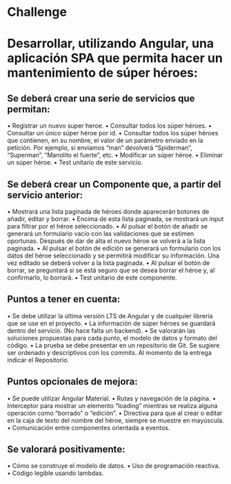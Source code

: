 
# Challenge

# Desarrollar, utilizando Angular, una aplicación SPA que permita hacer un mantenimiento de súper héroes: 

## Se deberá crear una serie de servicios que permitan:
• Registrar un nuevo super heroe.
• Consultar todos los súper héroes.
• Consultar un único súper héroe por id.
• Consultar todos los súper héroes que contienen, en su nombre, el valor de un parámetro enviado en la petición. 
Por ejemplo, si enviamos “man” devolverá “Spiderman”, “Superman”, “Manolito el fuerte”, etc.
• Modificar un súper héroe.
• Eliminar un súper héroe.
• Test unitario de este servicio. 

## Se deberá crear un Componente que, a partir del servicio anterior:
• Mostrará una lista paginada de héroes donde aparecerán botones de añadir,
editar y borrar.
• Encima de esta lista paginada, se mostrará un input para filtrar por el héroe
seleccionado.
• Al pulsar el botón de añadir se generará un formulario vacío con las
validaciones que se estimen oportunas. Después de dar de alta el nuevo
héroe se volverá a la lista paginada.
• Al pulsar el botón de edición se generará un formulario con los datos del
héroe seleccionado y se permitirá modificar su información. Una vez editado
se deberá volver a la lista paginada.
• Al pulsar el botón de borrar, se preguntará si se está seguro que se desea
borrar el héroe y, al confirmarlo, lo borrará.
• Test unitario de este componente. 


## Puntos a tener en cuenta: 
• Se debe utilizar la última versión LTS de Angular y de cualquier librería que se use en el
proyecto. 
• La información de súper héroes se guardará dentro del servicio. (No hace falta un backend).
• Se valorarán las soluciones propuestas para cada punto, el modelo de datos y formato del código.
• La prueba se debe presentar en un repositorio de Git. Se sugiere ser ordenado
y descriptivos con los commits. Al momento de la entrega indicar el Repositorio.

## Puntos opcionales de mejora: 
• Se puede utilizar Angular Material.
• Rutas y navegación de la página.
• Interceptor para mostrar un elemento “loading” mientras se realiza alguna operación como “borrado” o “edición”.
• Directiva para que al crear o editar en la caja de texto del nombre del héroe, siempre se muestre en mayúscula.
• Comunicación entre componentes orientada a eventos.

## Se valorará positivamente: 
• Cómo se construye el modelo de datos.
• Uso de programación reactiva.
• Código legible usando lambdas.